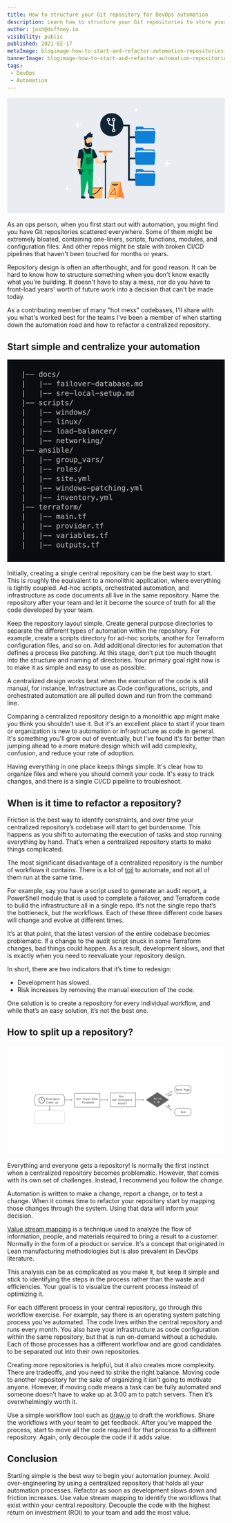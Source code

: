 ```yaml
---
title: How to structure your Git repository for DevOps automation
description: Learn how to structure your Git repositories to store your scripts, infrastructure as code configuration files, application configuration files, docs and more. 
author: josh@duffney.io 
visibility: public
published: 2021-02-17
metaImage: blogimage-how-to-start-and-refactor-automation-repositories-2021.png
bannerImage: blogimage-how-to-start-and-refactor-automation-repositories-2021.png
tags:
 - DevOps
 - Automation
---
```


![How to structure your Git repository for DevOps automation](blogimage-how-to-start-and-refactor-automation-repositories-2021.png)

As an ops person, when you first start out with automation, you might find you have Git repositories scattered everywhere. Some of them might be extremely bloated, containing one-liners, scripts, functions, modules, and configuration files. And other repos might be stale with broken CI/CD pipelines that haven't been touched for months or years.

Repository design is often an afterthought, and for good reason. It can be hard to know how to structure something when you don't know exactly what you're building. It doesn't have to stay a mess, nor do you have to front-load years' worth of future work into a decision that can't be made today.

As a contributing member of many "hot mess" codebases, I'll share with you what's worked best for the teams I've been a member of when starting down the automation road and how to refactor a centralized repository.

## Start simple and centralize your automation

![Simple repository design](simple-repo-structure.png "width=300")

Initially, creating a single central repository can be the best way to start. This is roughly the equivalent to a monolithic application, where everything is tightly coupled. Ad-hoc scripts, orchestrated automation, and infrastructure as code documents all live in the same repository. Name the repository after your team and let it become the source of truth for all the code developed by your team.

Keep the repository layout simple. Create general purpose directories to separate the different types of automation within the repository. For example, create a scripts directory for ad-hoc scripts, another for Terraform configuration files, and so on. Add additional directories for automation that defines a process like patching. At this stage, don't put too much thought into the structure and naming of directories. Your primary goal right now is to make it as simple and easy to use as possible.

A centralized design works best when the execution of the code is still manual, for instance, Infrastructure as Code configurations, scripts, and orchestrated automation are all pulled down and run from the command line.

Comparing a centralized repository design to a monolithic app might make you think you shouldn't use it. But it's an excellent place to start if your team or organization is new to automation or infrastructure as code in general. It's something you'll grow out of eventually, but I've found it's far better than jumping ahead to a more mature design which will add complexity, confusion, and reduce your rate of adoption.

Having everything in one place keeps things simple. It's clear how to organize files and where you should commit your code. It's easy to track changes, and there is a single CI/CD pipeline to troubleshoot.

## When is it time to refactor a repository?

Friction is the best way to identify constraints, and over time your centralized repository’s codebase will start to get burdensome. This happens as you shift to automating the execution of tasks and stop running everything by hand. That’s when a centralized repository starts to make things complicated.

The most significant disadvantage of a centralized repository is the number of workflows it contains. There is a lot of [toil](https://cloud.google.com/blog/products/management-tools/identifying-and-tracking-toil-using-sre-principles) to automate, and not all of them run at the same time.

For example, say you have a script used to generate an audit report, a PowerShell module that is used to complete a failover, and Terraform code to build the infrastructure all in a single repo. It’s not the single repo that’s the bottleneck, but the workflows. Each of these three different code bases will change and evolve at different times.

It’s at that point, that the latest version of the entire codebase becomes problematic. If a change to the audit script snuck in some Terraform changes, bad things could happen. As a result, development slows, and that is exactly when you need to reevaluate your repository design.

In short, there are two indicators that it’s time to redesign: 
* Development has slowed.
* Risk increases by removing the manual execution of the code. 

One solution is to create a repository for every individual workflow, and while that’s an easy solution, it’s not the best one.

## How to split up a repository?

![](diskspace-automation.png)

Everything and everyone gets a repository! Is normally the first instinct when a centralized repository becomes problematic. However, that comes with its own set of challenges. Instead, I recommend you follow the _change_.

Automation is written to make a change, report a change, or to test a change. When it comes time to refactor your repository start by mapping those changes through the system. Using that data will inform your decision.

[Value stream mapping](https://www.atlassian.com/continuous-delivery/principles/value-stream-mapping) is a technique used to analyze the flow of information, people, and materials required to bring a result to a customer. Normally in the form of a product or service. It's a concept that originated in Lean manufacturing methodologies but is also prevalent in DevOps literature.

This analysis can be as complicated as you make it, but keep it simple and stick to identifying the steps in the process rather than the waste and efficiencies. Your goal is to visualize the current process instead of optimizing it.

For each different process in your central repository, go through this workflow exercise. For example, say there is an operating system patching process you’ve automated. The code lives within the central repository and runs every month. You also have your infrastructure as code configuration within the same repository, but that is run on-demand without a schedule. Each of those processes has a different workflow and are good candidates to be separated out into their own repositories.

Creating more repositories is helpful, but it also creates more complexity. There are tradeoffs, and you need to strike the right balance. Moving code to another repository for the sake of organizing it isn’t going to motivate anyone. However, if moving code means a task can be fully automated and someone doesn’t have to wake up at 3:00 am to patch servers. Then it’s overwhelmingly worth it.

Use a simple workflow tool such as [draw.io](https://draw.io) to draft the workflows. Share the workflows with your team to get feedback. After you’ve mapped the process, start to move all the code required for that process to a different repository. Again, only decouple the code if it adds value.

## Conclusion

Starting simple is the best way to begin your automation journey. Avoid over-engineering by using a centralized repository that holds all your automation processes. Refactor as soon as development slows down and friction increases. Use value stream mapping to identify the workflows that exist within your central repository. Decouple the code with the highest return on investment (ROI) to your team and add the most value.
